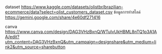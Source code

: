 dataset https://www.kaggle.com/datasets/olistbr/brazilian-ecommerce/data?select=olist_customers_dataset.csv
ข้อมูลการทำสไลด์ https://gemini.google.com/share/4e60df271416

canva https://www.canva.com/design/DAG3VHzBxnQ/WTuIvUkHBML8nTQ1p3A1AA/edit?utm_content=DAG3VHzBxnQ&utm_campaign=designshare&utm_medium=link2&utm_source=sharebutton
